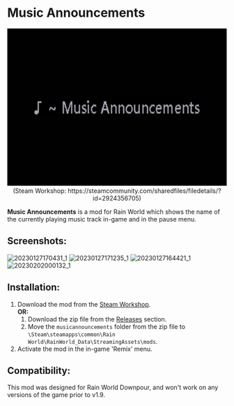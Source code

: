 # Music Announcements
<p align="center">
  <img width="640" height="360" src="MusicAnnouncements/thumbnail.png">
  <br/>
  (Steam Workshop: https://steamcommunity.com/sharedfiles/filedetails/?id=2924356705)
</p>

**Music Announcements** is a mod for Rain World which shows the name of the currently playing music track in-game and in the pause menu.

## Screenshots:
![20230127170431_1](https://user-images.githubusercontent.com/57483089/215154874-8b350089-b0f3-49f3-ac03-afa72fc74583.jpg)
![20230127171235_1](https://user-images.githubusercontent.com/57483089/215154883-dd188e38-c0d0-4461-999b-4432a1979174.jpg)
![20230127164421_1](https://user-images.githubusercontent.com/57483089/215154894-025ec59d-cba4-4b16-9833-f38c6c0dcef8.jpg)
![20230202000132_1](https://user-images.githubusercontent.com/57483089/216196853-7ea32556-7e88-4951-b246-cf7ff4df1125.jpg)

## Installation:
1. Download the mod from the [Steam Workshop](https://steamcommunity.com/sharedfiles/filedetails/?id=2924356705).\
**OR:**
    1. Download the zip file from the [Releases](https://github.com/SabreML/MusicAnnouncements/releases) section.
    2. Move the `musicannouncements` folder from the zip file to `\Steam\steamapps\common\Rain World\RainWorld_Data\StreamingAssets\mods`.
2. Activate the mod in the in-game 'Remix' menu.

## Compatibility:
This mod was designed for Rain World Downpour, and won't work on any versions of the game prior to v1.9.
